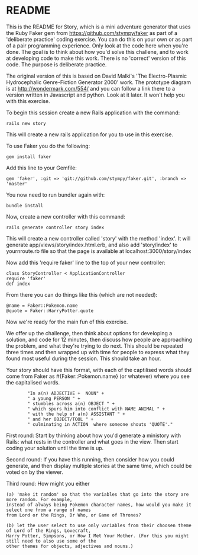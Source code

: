 # README

This  is the README for Story, which is a mini adventure generator that uses the Ruby Faker gem from
https://github.com/stympy/faker as part of a 'deliberate practice' coding exercise. You can do this on your own
or as part of a pair programming experience. Only look at the code here when you're done. The goal is
to think about how you'd solve this challene, and to work at developing code to make this work. There is no 'correct'
version of this code. The purpose is deliberate practice. 

The original version of this is based on David Malki's 'The Electro-Plasmic Hydrocephalic Genre-Fiction
Generator 2000' work. The prototype diagram is at http://wondermark.com/554/ and you can follow a link
there to a version written in Javascript and python.  Look at it later. It won't help you with this
exercise.

To begin this session create a new Rails application with the command:

    rails new story

This will create a new rails application for you to use in this exercise.

To use Faker you do the following:
    
    gem install faker

Add this line to your Gemfile:
    
    gem 'faker', :git => 'git://github.com/stympy/faker.git', :branch => 'master'

You now need to run bundler again with:

    bundle install

Now, create a new controller with this command:

    rails generate controller story index

This will create a new controller called 'story' with the method 'index'. It will generate
app/views/story/index.html.erb, and also add 'story/index' to yournroute.rb file so that the page
is available at localhost:3000/story/index

Now add this 'require faker' line to the top of your new controller:
    
    class StoryController < ApplicationController
    require 'faker'
    def index 
    
From there you can do things like this (which are not needed):
    
    @name = Faker::Pokemon.name
    @quote = Faker::HarryPotter.quote

Now we're ready for the main fun of this exercise.

We offer up the challenge, then think about options for developing a solution, and code for 12 minutes,
then discuss how people are approaching the problem, and what they're trying to do next. This should be
repeated three times and then wrapped up with time for people to express what they found most useful during
the session. This should take an hour.

Your story should have this format, with each of the captilised words should come from Faker as
#{Faker::Pokemon.name} (or whatever) where you see the capitalised words.

            "In a(n) ADJECTIVE +  NOUN" +
            " a young PERSON " +
            " stumbles across a(n) OBJECT " +
            " which spurs him into conflict with NAME ANIMAL " +
            " with the help of a(n) ASSISTANT " +
            " and her OBJECT/TOOL " +
            " culminating in ACTION  where someone shouts 'QUOTE'."

First round:
Start by thinking about how you'd generate a ministory with Rails: what rests in the controller and what
goes in the view. Then start coding your solution until the time is up.

Second round:
If you have this running, then consider how you could generate, and then display multiple stories at the same time,
which could be voted on by the viewer.

Third round:
How might you either

    (a) 'make it random' so that the variables that go into the story are more random. For example,
    instead of always being Pokemon character names, how would you make it select one from a range of names
    from Lord or the Rings, Dr Who, or Game of Thrones?

    (b) let the user select to use only variables from their choosen theme of Lord of the Rings, Lovecraft,
    Harry Potter, Simpsons, or How I Met Your Mother. (For this you might still need to also use some of the
    other themes for objects, adjectives and nouns.)


